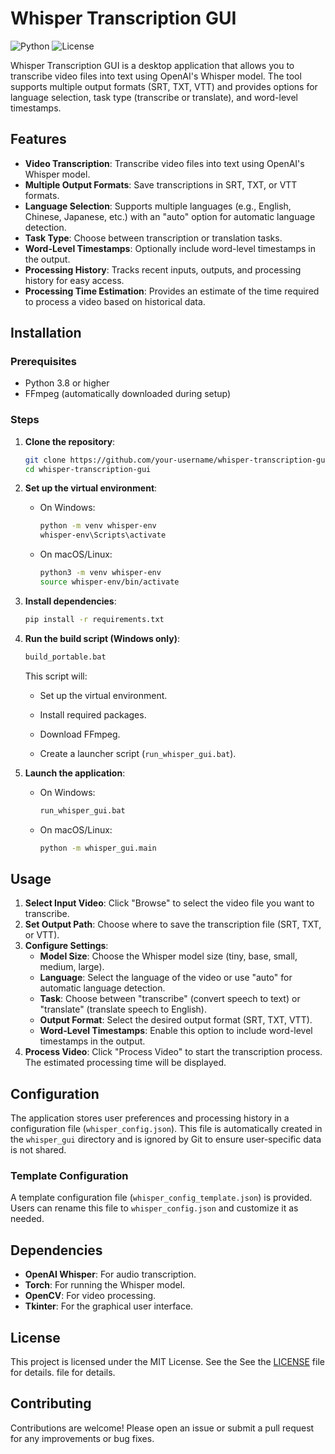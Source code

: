 # Whisper Transcription GUI

![Python](https://img.shields.io/badge/Python-3.8%2B-blue)
![License](https://img.shields.io/badge/License-MIT-green)

Whisper Transcription GUI is a desktop application that allows you to transcribe video files into text using OpenAI's Whisper model. The tool supports multiple output formats (SRT, TXT, VTT) and provides options for language selection, task type (transcribe or translate), and word-level timestamps.

## Features

- **Video Transcription**: Transcribe video files into text using OpenAI's Whisper model.
- **Multiple Output Formats**: Save transcriptions in SRT, TXT, or VTT formats.
- **Language Selection**: Supports multiple languages (e.g., English, Chinese, Japanese, etc.) with an "auto" option for automatic language detection.
- **Task Type**: Choose between transcription or translation tasks.
- **Word-Level Timestamps**: Optionally include word-level timestamps in the output.
- **Processing History**: Tracks recent inputs, outputs, and processing history for easy access.
- **Processing Time Estimation**: Provides an estimate of the time required to process a video based on historical data.

## Installation

### Prerequisites

- Python 3.8 or higher
- FFmpeg (automatically downloaded during setup)

### Steps

1.  **Clone the repository**:
    ```bash
    git clone https://github.com/your-username/whisper-transcription-gui.git
    cd whisper-transcription-gui
    ```
2.  **Set up the virtual environment**:

    - On Windows:
      ```bash
      python -m venv whisper-env
      whisper-env\Scripts\activate
      ```
    - On macOS/Linux:
      ```bash
      python3 -m venv whisper-env
      source whisper-env/bin/activate
      ```

3.  **Install dependencies**:
    ```bash
    pip install -r requirements.txt
    ```
4.  **Run the build script (Windows only)**:

    ```bash
    build_portable.bat
    ```

    This script will:

    - Set up the virtual environment.

    - Install required packages.

    - Download FFmpeg.

    - Create a launcher script (`run_whisper_gui.bat`).

5.  **Launch the application**:

    - On Windows:
      ```bash
      run_whisper_gui.bat
      ```
    - On macOS/Linux:
      ```bash
      python -m whisper_gui.main
      ```

## Usage

1. **Select Input Video**: Click "Browse" to select the video file you want to transcribe.
2. **Set Output Path**: Choose where to save the transcription file (SRT, TXT, or VTT).
3. **Configure Settings**:
   - **Model Size**: Choose the Whisper model size (tiny, base, small, medium, large).
   - **Language**: Select the language of the video or use "auto" for automatic language detection.
   - **Task**: Choose between "transcribe" (convert speech to text) or "translate" (translate speech to English).
   - **Output Format**: Select the desired output format (SRT, TXT, VTT).
   - **Word-Level Timestamps**: Enable this option to include word-level timestamps in the output.
4. **Process Video**: Click "Process Video" to start the transcription process. The estimated processing time will be displayed.

## Configuration

The application stores user preferences and processing history in a configuration file (`whisper_config.json`). This file is automatically created in the `whisper_gui` directory and is ignored by Git to ensure user-specific data is not shared.

### Template Configuration

A template configuration file (`whisper_config_template.json`) is provided. Users can rename this file to `whisper_config.json` and customize it as needed.

## Dependencies

- **OpenAI Whisper**: For audio transcription.
- **Torch**: For running the Whisper model.
- **OpenCV**: For video processing.
- **Tkinter**: For the graphical user interface.

## License

This project is licensed under the MIT License. See the See the [LICENSE](LICENSE) file for details. file for details.

## Contributing

Contributions are welcome! Please open an issue or submit a pull request for any improvements or bug fixes.
